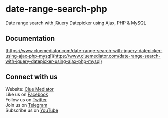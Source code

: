 # date-range-search-php

Date range search with jQuery Datepicker using Ajax, PHP & MySQL

## Documentation

[https://www.cluemediator.com/date-range-search-with-jquery-datepicker-using-ajax-php-mysql](https://www.cluemediator.com/date-range-search-with-jquery-datepicker-using-ajax-php-mysql)

## Connect with us

Website: [Clue Mediator](https://www.cluemediator.com)  
Like us on [Facebook](https://www.facebook.com/thecluemediator)  
Follow us on [Twitter](https://twitter.com/cluemediator)  
Join us on [Telegram](https://t.me/cluemediator)  
Subscribe us on [YouTube](https://www.youtube.com/ClueMediator)
